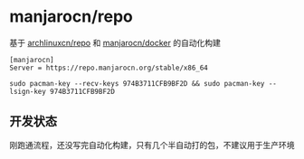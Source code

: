 # manjarocn/repo

基于 [archlinuxcn/repo](https://github.com/archlinuxcn/repo) 和 [manjarocn/docker](https://github.com/manjarocn/docker) 的自动化构建

```
[manjarocn]
Server = https://repo.manjarocn.org/stable/x86_64

sudo pacman-key --recv-keys 974B3711CFB9BF2D && sudo pacman-key --lsign-key 974B3711CFB9BF2D
```

## 开发状态

刚跑通流程，还没写完自动化构建，只有几个半自动打的包，不建议用于生产环境

